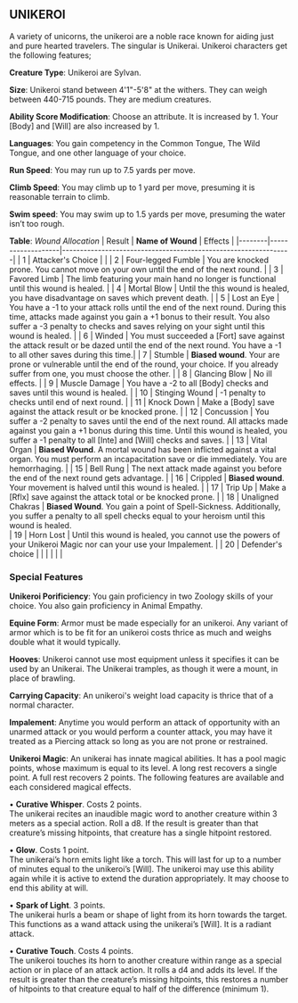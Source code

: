 ## UNIKEROI
A variety of unicorns, the unikeroi are a noble race known for aiding just and pure hearted travelers. The singular is Unikerai. Unikeroi characters get the following features;

**Creature Type**: Unikeroi are Sylvan.

**Size**: Unikeroi stand between 4'1"-5'8" at the withers. They can weigh between 440-715 pounds. They are medium creatures.

**Ability Score Modification**: Choose an attribute. It is increased by 1. Your [Body] and [Will] are also increased by 1.

**Languages**: You gain competency in the Common Tongue, The Wild Tongue, and one other language of your choice.

**Run Speed**: You may run up to 7.5 yards per move.

**Climb Speed**: You may climb up to 1 yard per move, presuming it is reasonable terrain to climb.

**Swim speed**: You may swim up to 1.5 yards per move, presuming the water isn’t too rough.

**Table**: *Wound Allocation*
| Result | **Name of Wound** | Effects                                                        |
|--------|-------------------|----------------------------------------------------------------|
|   1    | Attacker's Choice |                                                                |
|   2    | Four-legged Fumble | You are knocked prone. You cannot move on your own until the end of the next round.  |
|   3    | Favored Limb      | The limb featuring your main hand no longer is functional until this wound is healed. |
|   4    | Mortal Blow       | Until the this wound is healed, you have disadvantage on saves which prevent death. |
|   5    | Lost an Eye       | You have a -1 to your attack rolls until the end of the next round. During this time, attacks made against you gain a +1 bonus to their result. You also suffer a -3 penalty to checks and saves relying on your sight until this wound is healed. |
|   6    | Winded            | You must succeeded a [Fort] save against the attack result or be dazed until the end of the next round. You have a -1 to all other saves during this time.|
|   7    | Stumble | **Biased wound**. Your are prone or vulnerable until the end of the round, your choice. If you already suffer from one, you must choose the other. |
|   8    | Glancing Blow     | No ill effects. |
|   9    | Muscle Damage     | You have a -2 to all [Body] checks and saves until this wound is healed. |
|   10   | Stinging Wound    | -1 penalty to checks until end of next round. |
|   11   | Knock Down | Make a [Body] save against the attack result  or be knocked prone. |
|   12   | Concussion | You suffer a -2 penalty to saves until the end of the next round. All attacks made against you gain a +1 bonus during this time. Until this wound is healed, you suffer a -1 penalty to all [Inte] and [Will] checks and saves. |
|   13   | Vital Organ | **Biased Wound**. A mortal wound has been inflicted against a vital organ. You must perform an incapacitation save or die immediately. You are hemorrhaging. |
|   15   | Bell Rung | The next attack made against you before the end of the next round gets advantage. |
|   16   | Crippled | **Biased wound**. Your movement is halved until this wound is healed. |
|   17   | Trip Up           | Make a [Rflx] save against the attack total or be knocked prone. |
|   18   | Unaligned Chakras | **Biased Wound**. You gain a point of Spell-Sickness. Additionally, you suffer a penalty to all spell checks equal to your heroism until this wound is healed.  
|   19   | Horn Lost | Until this wound is healed, you cannot use the powers of your Unikeroi Magic nor can your use your Impalement. |
|   20   | Defender's choice |                                   |
|        |                                                |                                   |

### Special Features

**Unikeroi Porificiency**: You gain proficiency in two Zoology skills of your choice. You also gain proficiency in Animal Empathy.

**Equine Form**: Armor must be made especially for an unikeroi. Any variant of armor which is to be fit for an unikeroi costs thrice as much and weighs double what it would typically. 

**Hooves**: Unikeroi cannot use most equipment unless it specifies it can be used by an Unikerai. The Unikerai tramples, as though it were a mount, in place of brawling.

**Carrying Capacity**: An unikeroi's weight load capacity is thrice that of a normal character.

**Impalement**: Anytime you would perform an attack of opportunity with an unarmed attack or you would perform a counter attack, you may have it treated as a Piercing attack so long as you are not prone or restrained.

**Unikeroi Magic**: An unikerai has innate magical abilities. It has a pool magic points, whose maximum is equal to its level. A long rest recovers a single point. A full rest recovers 2 points. The following features are available and each considered magical effects.

• **Curative Whisper**. Costs 2 points.  
The unikerai recites an inaudible magic word to another creature within 3 meters as a special action. Roll a d8. If the result is greater than that creature’s missing hitpoints, that creature has a single hitpoint restored. 

• **Glow**. Costs 1 point.  
The unikerai’s horn emits light like a torch. This will last for up to a number of minutes equal to the unikeroi’s [Will]. The unikeroi may use this ability again while it is active to extend the duration appropriately. It may choose to end this ability at will.  

• **Spark of Light**. 3 points.  
The unikerai hurls a beam or shape of light from its horn towards the target. This functions as a wand attack using the unikerai’s [Will]. It is a radiant attack.  

• **Curative Touch**. Costs 4 points.  
The unikeroi touches its horn to another creature within range as a special action or in place of an attack action. It rolls a d4 and adds its level. If the result is greater than the creature’s missing hitpoints, this restores a number of hitpoints to that creature equal to half of the difference (minimum 1).
